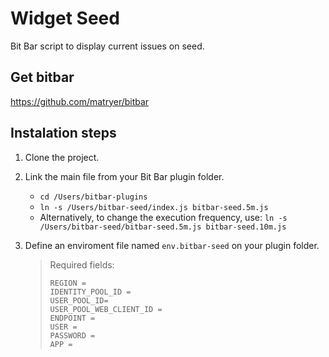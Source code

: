 # Widget Seed

Bit Bar script to display current issues on seed.

## Get bitbar

https://github.com/matryer/bitbar

## Instalation steps

1. Clone the project.
2. Link the main file from your Bit Bar plugin folder.
   - `cd /Users/bitbar-plugins`
   - `ln -s /Users/bitbar-seed/index.js bitbar-seed.5m.js`
   - Alternatively, to change the execution frequency, use: `ln -s /Users/bitbar-seed/bitbar-seed.5m.js bitbar-seed.10m.js`
3. Define an enviroment file named `env.bitbar-seed` on your plugin folder.
   
   > Required fields:
   >```
   > REGION =
   > IDENTITY_POOL_ID =
   > USER_POOL_ID=
   > USER_POOL_WEB_CLIENT_ID =
   > ENDPOINT =
   > USER =
   > PASSWORD =
   > APP =